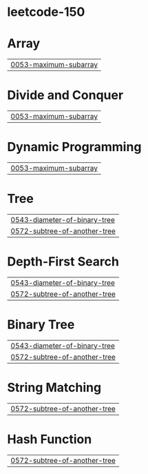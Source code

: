 # leetcode-150


# Array
|  |
| ------- |
| [0053-maximum-subarray](https://github.com/cleverprogrammer77/leetcode-150/tree/master/0053-maximum-subarray) |
# Divide and Conquer
|  |
| ------- |
| [0053-maximum-subarray](https://github.com/cleverprogrammer77/leetcode-150/tree/master/0053-maximum-subarray) |
# Dynamic Programming
|  |
| ------- |
| [0053-maximum-subarray](https://github.com/cleverprogrammer77/leetcode-150/tree/master/0053-maximum-subarray) |
# Tree
|  |
| ------- |
| [0543-diameter-of-binary-tree](https://github.com/cleverprogrammer77/leetcode-150/tree/master/0543-diameter-of-binary-tree) |
| [0572-subtree-of-another-tree](https://github.com/cleverprogrammer77/leetcode-150/tree/master/0572-subtree-of-another-tree) |
# Depth-First Search
|  |
| ------- |
| [0543-diameter-of-binary-tree](https://github.com/cleverprogrammer77/leetcode-150/tree/master/0543-diameter-of-binary-tree) |
| [0572-subtree-of-another-tree](https://github.com/cleverprogrammer77/leetcode-150/tree/master/0572-subtree-of-another-tree) |
# Binary Tree
|  |
| ------- |
| [0543-diameter-of-binary-tree](https://github.com/cleverprogrammer77/leetcode-150/tree/master/0543-diameter-of-binary-tree) |
| [0572-subtree-of-another-tree](https://github.com/cleverprogrammer77/leetcode-150/tree/master/0572-subtree-of-another-tree) |
# String Matching
|  |
| ------- |
| [0572-subtree-of-another-tree](https://github.com/cleverprogrammer77/leetcode-150/tree/master/0572-subtree-of-another-tree) |
# Hash Function
|  |
| ------- |
| [0572-subtree-of-another-tree](https://github.com/cleverprogrammer77/leetcode-150/tree/master/0572-subtree-of-another-tree) |